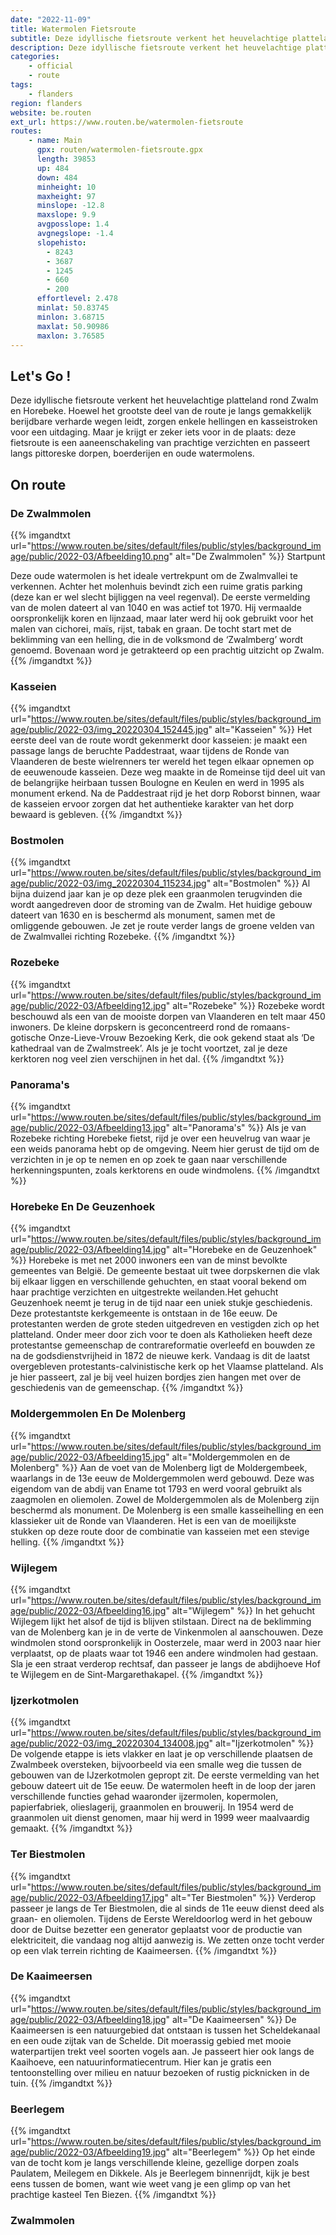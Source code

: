 ```yaml
---
date: "2022-11-09"
title: Watermolen Fietsroute
subtitle: Deze idyllische fietsroute verkent het heuvelachtige platteland rond Zwalm en Horebeke
description: Deze idyllische fietsroute verkent het heuvelachtige platteland rond Zwalm en Horebeke
categories:
    - official
    - route
tags:
    - flanders
region: flanders
website: be.routen
ext_url: https://www.routen.be/watermolen-fietsroute
routes:
    - name: Main
      gpx: routen/watermolen-fietsroute.gpx
      length: 39853
      up: 484
      down: 484
      minheight: 10
      maxheight: 97
      minslope: -12.8
      maxslope: 9.9
      avgposslope: 1.4
      avgnegslope: -1.4
      slopehisto:
        - 8243
        - 3687
        - 1245
        - 660
        - 200
      effortlevel: 2.478
      minlat: 50.83745
      minlon: 3.68715
      maxlat: 50.90986
      maxlon: 3.76585
---
```


## Let's Go ! 

Deze idyllische fietsroute verkent het heuvelachtige platteland rond Zwalm en Horebeke. Hoewel het grootste deel van de route je langs gemakkelijk berijdbare verharde wegen leidt, zorgen enkele hellingen en kasseistroken voor een uitdaging. Maar je krijgt er zeker iets voor in de plaats: deze fietsroute is een aaneenschakeling van prachtige verzichten en passeert langs pittoreske dorpen, boerderijen en oude watermolens.

## On route

### De Zwalmmolen

{{% imgandtxt url="https://www.routen.be/sites/default/files/public/styles/background_image/public/2022-03/Afbeelding10.png" alt="De Zwalmmolen" %}}
Startpunt

Deze oude watermolen is het ideale vertrekpunt om de Zwalmvallei te verkennen. Achter het molenhuis bevindt zich een ruime gratis parking (deze kan er wel slecht bijliggen na veel regenval). De eerste vermelding van de molen dateert al van 1040 en was actief tot 1970. Hij vermaalde oorspronkelijk koren en lijnzaad, maar later werd hij ook gebruikt voor het malen van cichorei, maïs, rijst, tabak en graan. De tocht start met de beklimming van een helling, die in de volksmond de ‘Zwalmberg’ wordt genoemd. Bovenaan word je getrakteerd op een prachtig uitzicht op Zwalm.
{{% /imgandtxt %}}

### Kasseien

{{% imgandtxt url="https://www.routen.be/sites/default/files/public/styles/background_image/public/2022-03/img_20220304_152445.jpg" alt="Kasseien" %}}
Het eerste deel van de route wordt gekenmerkt door kasseien: je maakt een passage langs de beruchte Paddestraat, waar tijdens de Ronde van Vlaanderen de beste wielrenners ter wereld het tegen elkaar opnemen op de eeuwenoude kasseien. Deze weg maakte in de Romeinse tijd deel uit van de belangrijke heirbaan tussen Boulogne en Keulen en werd in 1995 als monument erkend. Na de Paddestraat rijd je het dorp Roborst binnen, waar de kasseien ervoor zorgen dat het authentieke karakter van het dorp bewaard is gebleven.
{{% /imgandtxt %}}

### Bostmolen

{{% imgandtxt url="https://www.routen.be/sites/default/files/public/styles/background_image/public/2022-03/img_20220304_115234.jpg" alt="Bostmolen" %}}
Al bijna duizend jaar kan je op deze plek een graanmolen terugvinden die wordt aangedreven door de stroming van de Zwalm. Het huidige gebouw dateert van 1630 en is beschermd als monument, samen met de omliggende gebouwen. Je zet je route verder langs de groene velden van de Zwalmvallei richting Rozebeke.
{{% /imgandtxt %}}

### Rozebeke

{{% imgandtxt url="https://www.routen.be/sites/default/files/public/styles/background_image/public/2022-03/Afbeelding12.jpg" alt="Rozebeke" %}}
Rozebeke wordt beschouwd als een van de mooiste dorpen van Vlaanderen en telt maar 450 inwoners. De kleine dorpskern is geconcentreerd rond de romaans-gotische Onze-Lieve-Vrouw Bezoeking Kerk, die ook gekend staat als ‘De kathedraal van de Zwalmstreek’. Als je je tocht voortzet, zal je deze kerktoren nog veel zien verschijnen in het dal.
{{% /imgandtxt %}}

### Panorama's

{{% imgandtxt url="https://www.routen.be/sites/default/files/public/styles/background_image/public/2022-03/Afbeelding13.jpg" alt="Panorama's" %}}
Als je van Rozebeke richting Horebeke fietst, rijd je over een heuvelrug van waar je een weids panorama hebt op de omgeving. Neem hier gerust de tijd om de verzichten in je op te nemen en op zoek te gaan naar verschillende herkenningspunten, zoals kerktorens en oude windmolens.
{{% /imgandtxt %}}

### Horebeke En De Geuzenhoek

{{% imgandtxt url="https://www.routen.be/sites/default/files/public/styles/background_image/public/2022-03/Afbeelding14.jpg" alt="Horebeke en de Geuzenhoek" %}}
Horebeke is met net 2000 inwoners een van de minst bevolkte gemeentes van België. De gemeente bestaat uit twee dorpskernen die vlak bij elkaar liggen en verschillende gehuchten, en staat vooral bekend om haar prachtige verzichten en uitgestrekte weilanden.Het gehucht Geuzenhoek neemt je terug in de tijd naar een uniek stukje geschiedenis. Deze protestantste kerkgemeente is ontstaan in de 16e eeuw. De protestanten werden de grote steden uitgedreven en vestigden zich op het platteland. Onder meer door zich voor te doen als Katholieken heeft deze protestantse gemeenschap de contrareformatie overleefd en bouwden ze na de godsdienstvrijheid in 1872 de nieuwe kerk. Vandaag is dit de laatst overgebleven protestants-calvinistische kerk op het Vlaamse platteland. Als je hier passeert, zal je bij veel huizen bordjes zien hangen met over de geschiedenis van de gemeenschap.
{{% /imgandtxt %}}

### Moldergemmolen En De Molenberg

{{% imgandtxt url="https://www.routen.be/sites/default/files/public/styles/background_image/public/2022-03/Afbeelding15.jpg" alt="Moldergemmolen en de Molenberg" %}}
Aan de voet van de Molenberg ligt de Moldergembeek, waarlangs in de 13e eeuw de Moldergemmolen werd gebouwd. Deze was eigendom van de abdij van Ename tot 1793 en werd vooral gebruikt als zaagmolen en oliemolen. Zowel de Moldergemmolen als de Molenberg zijn beschermd als monument. De Molenberg is een smalle kasseihelling en een klassieker uit de Ronde van Vlaanderen. Het is een van de moeilijkste stukken op deze route door de combinatie van kasseien met een stevige helling.
{{% /imgandtxt %}}

### Wijlegem

{{% imgandtxt url="https://www.routen.be/sites/default/files/public/styles/background_image/public/2022-03/Afbeelding16.jpg" alt="Wijlegem" %}}
In het gehucht Wijlegem lijkt het alsof de tijd is blijven stilstaan. Direct na de beklimming van de Molenberg kan je in de verte de Vinkenmolen al aanschouwen. Deze windmolen stond oorspronkelijk in Oosterzele, maar werd in 2003 naar hier verplaatst, op de plaats waar tot 1946 een andere windmolen had gestaan. Sla je een straat verderop rechtsaf, dan passeer je langs de abdijhoeve Hof te Wijlegem en de Sint-Margarethakapel.
{{% /imgandtxt %}}

### Ijzerkotmolen

{{% imgandtxt url="https://www.routen.be/sites/default/files/public/styles/background_image/public/2022-03/img_20220304_134008.jpg" alt="Ijzerkotmolen" %}}
De volgende etappe is iets vlakker en laat je op verschillende plaatsen de Zwalmbeek oversteken, bijvoorbeeld via een smalle weg die tussen de gebouwen van de IJzerkotmolen gepropt zit. De eerste vermelding van het gebouw dateert uit de 15e eeuw. De watermolen heeft in de loop der jaren verschillende functies gehad waaronder ijzermolen, kopermolen, papierfabriek, olieslagerij, graanmolen en brouwerij. In 1954 werd de graanmolen uit dienst genomen, maar hij werd in 1999 weer maalvaardig gemaakt.
{{% /imgandtxt %}}

### Ter Biestmolen

{{% imgandtxt url="https://www.routen.be/sites/default/files/public/styles/background_image/public/2022-03/Afbeelding17.jpg" alt="Ter Biestmolen" %}}
Verderop passeer je langs de Ter Biestmolen, die al sinds de 11e eeuw dienst deed als graan- en oliemolen. Tijdens de Eerste Wereldoorlog werd in het gebouw door de Duitse bezetter een generator geplaatst voor de productie van elektriciteit, die vandaag nog altijd aanwezig is. We zetten onze tocht verder op een vlak terrein richting de Kaaimeersen.
{{% /imgandtxt %}}

### De Kaaimeersen

{{% imgandtxt url="https://www.routen.be/sites/default/files/public/styles/background_image/public/2022-03/Afbeelding18.jpg" alt="De Kaaimeersen" %}}
De Kaaimeersen is een natuurgebied dat ontstaan is tussen het Scheldekanaal en een oude zijtak van de Schelde. Dit moerassig gebied met mooie waterpartijen trekt veel soorten vogels aan. Je passeert hier ook langs de Kaaihoeve, een natuurinformatiecentrum. Hier kan je gratis een tentoonstelling over milieu en natuur bezoeken of rustig picknicken in de tuin.
{{% /imgandtxt %}}

### Beerlegem

{{% imgandtxt url="https://www.routen.be/sites/default/files/public/styles/background_image/public/2022-03/Afbeelding19.jpg" alt="Beerlegem" %}}
Op het einde van de tocht kom je langs verschillende kleine, gezellige dorpen zoals Paulatem, Meilegem en Dikkele. Als je Beerlegem binnenrijdt, kijk je best eens tussen de bomen, want wie weet vang je een glimp op van het prachtige kasteel Ten Biezen.
{{% /imgandtxt %}}

### Zwalmmolen



